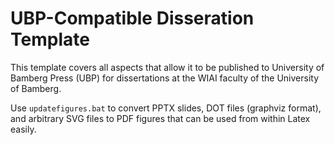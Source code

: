 # UBP-Compatible Disseration Template

This template covers all aspects that allow it to be published to University of Bamberg Press (UBP) for dissertations at the WIAI faculty of the University of Bamberg.

Use `updatefigures.bat` to convert PPTX slides, DOT files (graphviz format), and arbitrary SVG files to PDF figures that can be used from within Latex easily.
